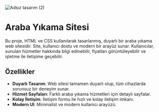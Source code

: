 ![Adsız tasarım (2)](https://github.com/user-attachments/assets/a1565eb8-6c01-4169-9735-157f604f15ed)

# Araba Yıkama Sitesi

Bu proje, HTML ve CSS kullanılarak tasarlanmış, duyarlı bir araba yıkama web sitesidir. Site, kullanıcı dostu ve modern bir arayüz sunar. Kullanıcılar, sunulan hizmetler hakkında bilgi edinebilir, fiyatları görüntüleyebilir ve işletme ile iletişime geçebilir.

## Özellikler

- **Duyarlı Tasarım**: Web sitesi tamamen duyarlı olup, tüm cihazlarda sorunsuz bir deneyim sunar.
- **Hizmet Sayfaları**: Farklı araba yıkama hizmetleri için detaylı sayfalar.
- **Kolay İletişim**: İletişim formu ile hızlı ve kolay iletişim imkanı.
- **Modern UI**: Minimalist ve modern kullanıcı arayüzü.
